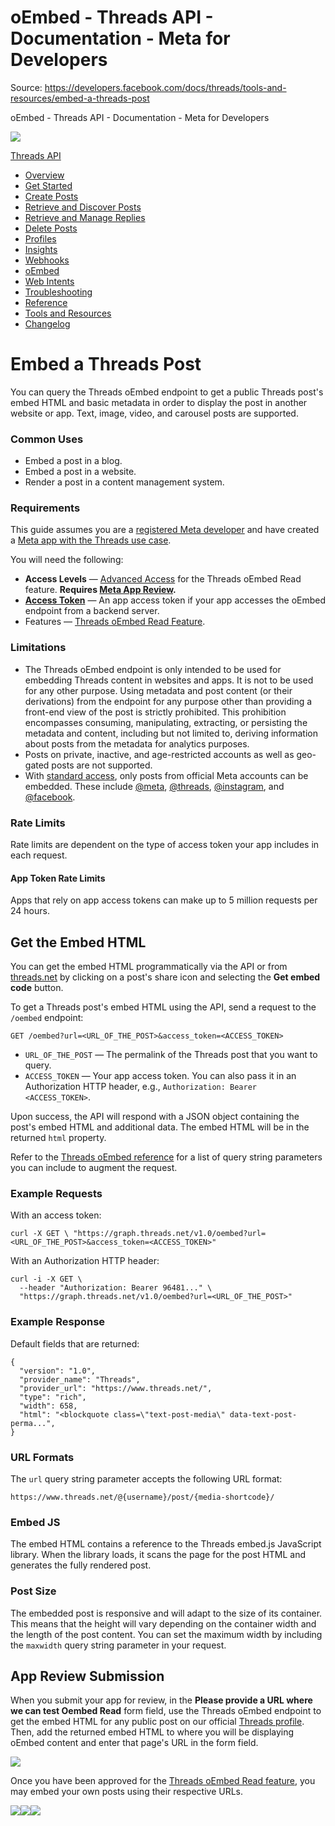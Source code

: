 # oEmbed - Threads API - Documentation - Meta for Developers

Source: https://developers.facebook.com/docs/threads/tools-and-resources/embed-a-threads-post

oEmbed - Threads API - Documentation - Meta for Developers

![](https://facebook.com/security/hsts-pixel.gif)

[Threads API](../.md)

* [Overview](../overview.md)
* [Get Started](../get-started.md)
* [Create Posts](../create-posts.md)
* [Retrieve and Discover Posts](../retrieve-and-discover-posts.md)
* [Retrieve and Manage Replies](../retrieve-and-manage-replies.md)
* [Delete Posts](../posts/delete-posts.md)
* [Profiles](../threads-profiles.md)
* [Insights](../insights.md)
* [Webhooks](../webhooks.md)
* [oEmbed](embed-a-threads-post.md)
* [Web Intents](../threads-web-intents.md)
* [Troubleshooting](../troubleshooting.md)
* [Reference](../reference.md)
* [Tools and Resources](../tools-and-resources.md)
* [Changelog](../changelog.md)

# Embed a Threads Post

You can query the Threads oEmbed endpoint to get a public Threads post's embed HTML and basic metadata in order to display the post in another website or app. Text, image, video, and carousel posts are supported.

### Common Uses

* Embed a post in a blog.
* Embed a post in a website.
* Render a post in a content management system.

### Requirements

This guide assumes you are a [registered Meta developer](/docs/development/register) and have created a [Meta app with the Threads use case](/docs/development/create-an-app/threads-use-case).

You will need the following:

* **Access Levels** — [Advanced Access](/docs/graph-api/overview/access-levels) for the Threads oEmbed Read feature. **Requires [Meta App Review](/docs/resp-plat-initiatives/individual-processes/app-review).**
* [**Access Token**](../get-started/app-access-tokens.md) — An app access token if your app accesses the oEmbed endpoint from a backend server.
* Features — [Threads oEmbed Read Feature](/docs/features-reference/threads-oembed-read).

### Limitations

* The Threads oEmbed endpoint is only intended to be used for embedding Threads content in websites and apps. It is not to be used for any other purpose. Using metadata and post content (or their derivations) from the endpoint for any purpose other than providing a front-end view of the post is strictly prohibited. This prohibition encompasses consuming, manipulating, extracting, or persisting the metadata and content, including but not limited to, deriving information about posts from the metadata for analytics purposes.
* Posts on private, inactive, and age-restricted accounts as well as geo-gated posts are not supported.
* With [standard access](/docs/graph-api/overview/access-levels), only posts from official Meta accounts can be embedded. These include [@meta](https://www.threads.net/@meta), [@threads](https://www.threads.net/@threads), [@instagram](https://www.threads.net/@instagram), and [@facebook](https://www.threads.net/@facebook).

### Rate Limits

Rate limits are dependent on the type of access token your app includes in each request.

#### App Token Rate Limits

Apps that rely on app access tokens can make up to 5 million requests per 24 hours.

## Get the Embed HTML

You can get the embed HTML programmatically via the API or from [threads.net](https://threads.net/) by clicking on a post's share icon and selecting the **Get embed code** button.

To get a Threads post's embed HTML using the API, send a request to the `/oembed` endpoint:

```
GET /oembed?url=<URL_OF_THE_POST>&access_token=<ACCESS_TOKEN>
```

* `URL_OF_THE_POST` — The permalink of the Threads post that you want to query.
* `ACCESS_TOKEN` — Your app access token. You can also pass it in an Authorization HTTP header, e.g., `Authorization: Bearer <ACCESS_TOKEN>`.

Upon success, the API will respond with a JSON object containing the post's embed HTML and additional data. The embed HTML will be in the returned `html` property.

Refer to the [Threads oEmbed reference](../reference/oembed.md) for a list of query string parameters you can include to augment the request.

### Example Requests

With an access token:

```
curl -X GET \ "https://graph.threads.net/v1.0/oembed?url=<URL_OF_THE_POST>&access_token=<ACCESS_TOKEN>"
```

With an Authorization HTTP header:

```
curl -i -X GET \
  --header "Authorization: Bearer 96481..." \  
  "https://graph.threads.net/v1.0/oembed?url=<URL_OF_THE_POST>"
```

### Example Response

Default fields that are returned:

```
{
  "version": "1.0",
  "provider_name": "Threads",
  "provider_url": "https://www.threads.net/",
  "type": "rich",
  "width": 658,
  "html": "<blockquote class=\"text-post-media\" data-text-post-perma...",
}
```

### URL Formats

The `url` query string parameter accepts the following URL format:

```
https://www.threads.net/@{username}/post/{media-shortcode}/
```

### Embed JS

The embed HTML contains a reference to the Threads embed.js JavaScript library. When the library loads, it scans the page for the post HTML and generates the fully rendered post.

### Post Size

The embedded post is responsive and will adapt to the size of its container. This means that the height will vary depending on the container width and the length of the post content. You can set the maximum width by including the `maxwidth` query string parameter in your request.

## App Review Submission

When you submit your app for review, in the **Please provide a URL where we can test Oembed Read** form field, use the Threads oEmbed endpoint to get the embed HTML for any public post on our official [Threads profile](https://www.threads.net/@threads). Then, add the returned embed HTML to where you will be displaying oEmbed content and enter that page's URL in the form field.

![](https://lookaside.fbsbx.com/elementpath/media/?media_id=1251217786110270&version=1749289789)

Once you have been approved for the [Threads oEmbed Read feature](/docs/features-reference/threads-oembed-read), you may embed your own posts using their respective URLs.

![](https://www.facebook.com/tr?id=675141479195042&ev=PageView&noscript=1)![](https://www.facebook.com/tr?id=574561515946252&ev=PageView&noscript=1)![](https://www.facebook.com/tr?id=1754628768090156&ev=PageView&noscript=1)